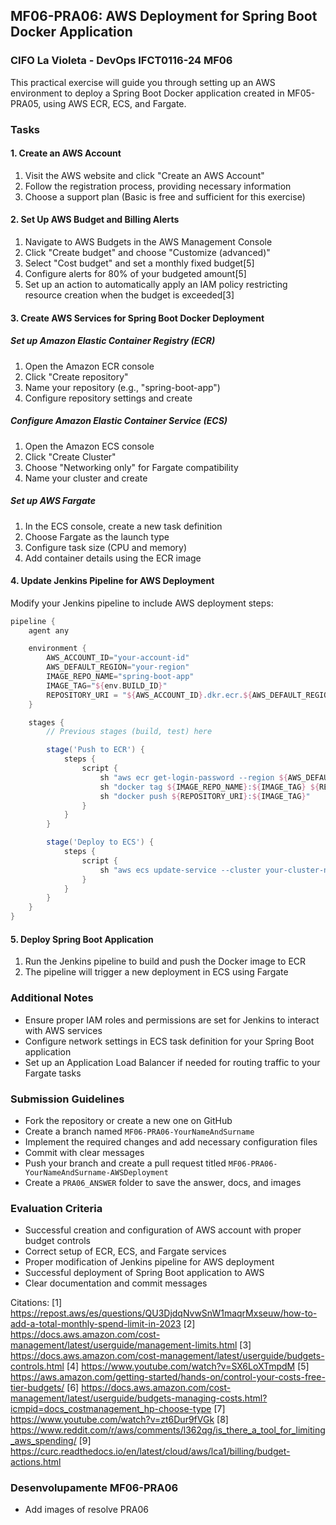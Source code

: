 ## MF06-PRA06: AWS Deployment for Spring Boot Docker Application

### CIFO La Violeta - DevOps IFCT0116-24 MF06

This practical exercise will guide you through setting up an AWS environment to deploy a Spring Boot Docker application created in MF05-PRA05, using AWS ECR, ECS, and Fargate.

### Tasks

#### 1. Create an AWS Account

1. Visit the AWS website and click "Create an AWS Account"
2. Follow the registration process, providing necessary information
3. Choose a support plan (Basic is free and sufficient for this exercise)

#### 2. Set Up AWS Budget and Billing Alerts

1. Navigate to AWS Budgets in the AWS Management Console
2. Click "Create budget" and choose "Customize (advanced)"
3. Select "Cost budget" and set a monthly fixed budget[5]
4. Configure alerts for 80% of your budgeted amount[5]
5. Set up an action to automatically apply an IAM policy restricting resource creation when the budget is exceeded[3]

#### 3. Create AWS Services for Spring Boot Docker Deployment

##### Set up Amazon Elastic Container Registry (ECR)

1. Open the Amazon ECR console
2. Click "Create repository"
3. Name your repository (e.g., "spring-boot-app")
4. Configure repository settings and create

##### Configure Amazon Elastic Container Service (ECS)

1. Open the Amazon ECS console
2. Click "Create Cluster"
3. Choose "Networking only" for Fargate compatibility
4. Name your cluster and create

##### Set up AWS Fargate

1. In the ECS console, create a new task definition
2. Choose Fargate as the launch type
3. Configure task size (CPU and memory)
4. Add container details using the ECR image

#### 4. Update Jenkins Pipeline for AWS Deployment

Modify your Jenkins pipeline to include AWS deployment steps:

```groovy
pipeline {
    agent any

    environment {
        AWS_ACCOUNT_ID="your-account-id"
        AWS_DEFAULT_REGION="your-region"
        IMAGE_REPO_NAME="spring-boot-app"
        IMAGE_TAG="${env.BUILD_ID}"
        REPOSITORY_URI = "${AWS_ACCOUNT_ID}.dkr.ecr.${AWS_DEFAULT_REGION}.amazonaws.com/${IMAGE_REPO_NAME}"
    }

    stages {
        // Previous stages (build, test) here

        stage('Push to ECR') {
            steps {
                script {
                    sh "aws ecr get-login-password --region ${AWS_DEFAULT_REGION} | docker login --username AWS --password-stdin ${AWS_ACCOUNT_ID}.dkr.ecr.${AWS_DEFAULT_REGION}.amazonaws.com"
                    sh "docker tag ${IMAGE_REPO_NAME}:${IMAGE_TAG} ${REPOSITORY_URI}:${IMAGE_TAG}"
                    sh "docker push ${REPOSITORY_URI}:${IMAGE_TAG}"
                }
            }
        }

        stage('Deploy to ECS') {
            steps {
                script {
                    sh "aws ecs update-service --cluster your-cluster-name --service your-service-name --force-new-deployment"
                }
            }
        }
    }
}
```

#### 5. Deploy Spring Boot Application

1. Run the Jenkins pipeline to build and push the Docker image to ECR
2. The pipeline will trigger a new deployment in ECS using Fargate

### Additional Notes

- Ensure proper IAM roles and permissions are set for Jenkins to interact with AWS services
- Configure network settings in ECS task definition for your Spring Boot application
- Set up an Application Load Balancer if needed for routing traffic to your Fargate tasks

### Submission Guidelines

- Fork the repository or create a new one on GitHub
- Create a branch named `MF06-PRA06-YourNameAndSurname`
- Implement the required changes and add necessary configuration files
- Commit with clear messages
- Push your branch and create a pull request titled `MF06-PRA06-YourNameAndSurname-AWSDeployment`
- Create a `PRA06_ANSWER` folder to save the answer, docs, and images

### Evaluation Criteria

- Successful creation and configuration of AWS account with proper budget controls
- Correct setup of ECR, ECS, and Fargate services
- Proper modification of Jenkins pipeline for AWS deployment
- Successful deployment of Spring Boot application to AWS
- Clear documentation and commit messages

Citations:
[1] https://repost.aws/es/questions/QU3DjdqNvwSnW1maqrMxseuw/how-to-add-a-total-monthly-spend-limit-in-2023
[2] https://docs.aws.amazon.com/cost-management/latest/userguide/management-limits.html
[3] https://docs.aws.amazon.com/cost-management/latest/userguide/budgets-controls.html
[4] https://www.youtube.com/watch?v=SX6LoXTmpdM
[5] https://aws.amazon.com/getting-started/hands-on/control-your-costs-free-tier-budgets/
[6] https://docs.aws.amazon.com/cost-management/latest/userguide/budgets-managing-costs.html?icmpid=docs_costmanagement_hp-choose-type
[7] https://www.youtube.com/watch?v=zt6Dur9fVGk
[8] https://www.reddit.com/r/aws/comments/l362qg/is_there_a_tool_for_limiting_aws_spending/
[9] https://curc.readthedocs.io/en/latest/cloud/aws/lca1/billing/budget-actions.html

### Desenvolupamente MF06-PRA06

- Add images of resolve PRA06
